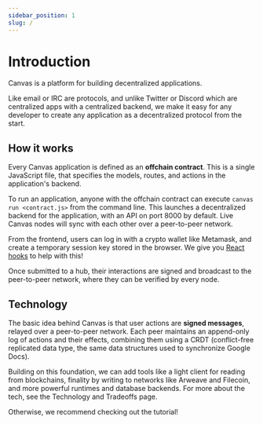 ```yaml
---
sidebar_position: 1
slug: /
---
```


# Introduction

Canvas is a platform for building decentralized applications.

Like email or IRC are protocols, and unlike Twitter or Discord which are centralized apps with a centralized backend, we make it easy for any developer to create any application as a decentralized protocol from the start.


## How it works

Every Canvas application is defined as an **offchain contract**. This is a single JavaScript file, that specifies the models, routes, and actions in the application's backend.

To run an application, anyone with the offchain contract can execute `canvas run <contract.js>` from the command line. This launches a decentralized backend for the application, with an API on port 8000 by default. Live Canvas nodes will sync with each other over a peer-to-peer network.

From the frontend, users can log in with a crypto wallet like Metamask, and create a temporary session key stored in the browser. We give you [React hooks](https://www.npmjs.com/package/@canvas-js/hooks) to help with this!

Once submitted to a hub, their interactions are signed and broadcast to the peer-to-peer network, where they can be verified by every node.

## Technology

The basic idea behind Canvas is that user actions are **signed messages**, relayed over a peer-to-peer network. Each peer maintains an append-only log of actions and their effects, combining them using a CRDT (conflict-free replicated data type, the same data structures used to synchronize Google Docs).

Building on this foundation, we can add tools like a light client for reading from blockchains, finality by writing to networks like Arweave and Filecoin, and more powerful runtimes and database backends. For more about the tech, see the Technology and Tradeoffs page.

Otherwise, we recommend checking out the tutorial!
